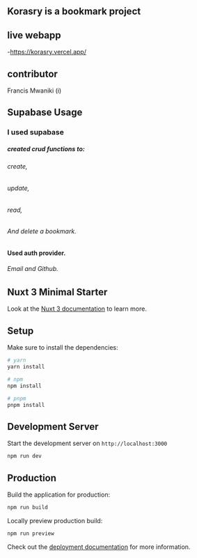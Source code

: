 ## Korasry is a bookmark project

## live webapp 
-https://korasry.vercel.app/

## contributor
 Francis Mwaniki (i)
 
## Supabase Usage
### I used supabase
 ##### created crud functions to:
 ###### create,
 ###### update,
 ###### read,
 ###### And delete a bookmark.
 #### Used auth provider. 
 ###### Email and Github.

## Nuxt 3 Minimal Starter

Look at the [Nuxt 3 documentation](https://nuxt.com/docs/getting-started/introduction) to learn more.

## Setup

Make sure to install the dependencies:

```bash
# yarn
yarn install

# npm
npm install

# pnpm
pnpm install
```

## Development Server

Start the development server on `http://localhost:3000`

```bash
npm run dev
```

## Production

Build the application for production:

```bash
npm run build
```

Locally preview production build:

```bash
npm run preview
```

Check out the [deployment documentation](https://nuxt.com/docs/getting-started/deployment) for more information.
